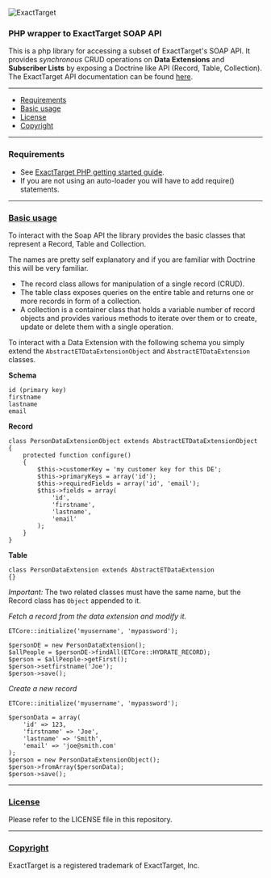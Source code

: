 ![ExactTarget](http://memberlandingpages.com/help/wiki_images/new_wiki/ExactTargetLogo.jpg)

### PHP wrapper to ExactTarget SOAP API

This is a php library for accessing a subset of ExactTarget's SOAP API. It provides *synchronous* CRUD operations on **Data Extensions** and **Subscriber Lists** by exposing a Doctrine like API (Record, Table, Collection).
The ExactTarget API documentation can be found [here](http://docs.code.exacttarget.com/).

- - -

* <a href="#requirements">Requirements</a>
* <a href="#basic">Basic usage</a>
* <a href="#license">License</a>
* <a href="#copyright">Copyright</a>

- - -

### <a name="requirements">Requirements</a>

* See [ExactTarget PHP getting started guide](http://wiki.memberlandingpages.com/030_Developer_Documentation/020_Web_Service_Guide/Getting_Started_Developers_and_the_ExactTarget_API/Connecting_to_the_API_using_PHP).
* If you are not using an auto-loader you will have to add require() statements.

- - -

### <a href="basic">Basic usage</a>

To interact with the Soap API the library provides the basic classes that represent a Record, Table and Collection.

The names are pretty self explanatory and if you are familiar with Doctrine this will be very familiar.

* The record class allows for manipulation of a single record (CRUD).
* The table class exposes queries on the entire table and returns one or more records in form of a collection.
* A collection is a container class that holds a variable number of record objects and provides various methods to iterate over them or to create, update or delete them with a single operation.

To interact with a Data Extension with the following schema you simply extend the `AbstractETDataExtensionObject` and `AbstractETDataExtension` classes.

**Schema**
~~~
id (primary key)
firstname
lastname
email
~~~
**Record**
~~~
class PersonDataExtensionObject extends AbstractETDataExtensionObject
{
    protected function configure()
    {
        $this->customerKey = 'my customer key for this DE';
        $this->primaryKeys = array('id');
        $this->requiredFields = array('id', 'email');
        $this->fields = array(
            'id',
            'firstname',
            'lastname',
            'email'
        );
    }
}
~~~
**Table**
~~~
class PersonDataExtension extends AbstractETDataExtension
{}
~~~
*Important:* The two related classes must have the same name, but the Record class has `Object` appended to it.

*Fetch a record from the data extension and modify it.*
~~~
ETCore::initialize('myusername', 'mypassword');
    
$personDE = new PersonDataExtension();
$allPeople = $personDE->findAll(ETCore::HYDRATE_RECORD);
$person = $allPeople->getFirst();
$person->setfirstname('Joe');
$person->save();
~~~

*Create a new record*
~~~
ETCore::initialize('myusername', 'mypassword');
    
$personData = array(
    'id' => 123,
    'firstname' => 'Joe',
    'lastname' => 'Smith',
    'email' => 'joe@smith.com'
);
$person = new PersonDataExtensionObject();
$person->fromArray($personData);
$person->save();
~~~

- - -

### <a href="license">License</a>

Please refer to the LICENSE file in this repository.

- - -

### <a href="copyright">Copyright</a>

ExactTarget is a registered trademark of ExactTarget, Inc.